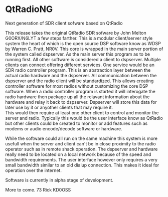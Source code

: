 # QtRadioNG
Next generation of SDR client sofware based on QtRadio

This release takes the original QtRadio SDR sofware by John Melton G0ORX/N6LYT a few steps farther.
This is a modular client/server style system the heart of which is the open source DSP software
know as WDSP by Warren C. Pratt, NR0V. This core is wrapped in the main server portion of the system
called dspserver.  As the main server this program as to be running first.  All other software is
considered a client to dspserver. Multiple clients can connect offering different services. One 
service would be an SDR radio controller program.  This is an abstraction layer between the actual
radio hardware and the dspserver.  All communication between the dspserver and the radio client will
be standardized.  This allows creating controller software for most radios without customizing the
core DSP software.  When a radio controller program is started it will interogate the radio hardware
then package up all the relavant information about the hardware and relay it back to dspserver. 
Dspserver will store this data for later use by it or anyother clients that may require it.  
This would then require at least one other client to control and monitor the server and radio.
Typically this would be the user interface know as QtRadio but other clients could be created to
monitor or add features such as modems or audio encode/decode software or hardware.

While the software could all run on the same machine this system is more usefull when the
server and client can't be in close proximity to the radio operator such as in remote shack
operation. The dspserver and hardware really need to be located on a local network because of
the speed and bandwidth requirements.  The user interface however only requires a very small
bandwidth similar to an old dialup connection. This makes it ideal for operation over the
internet.

Software is currently in alpha stage of development.

More to come.
73
Rick KD0OSS
